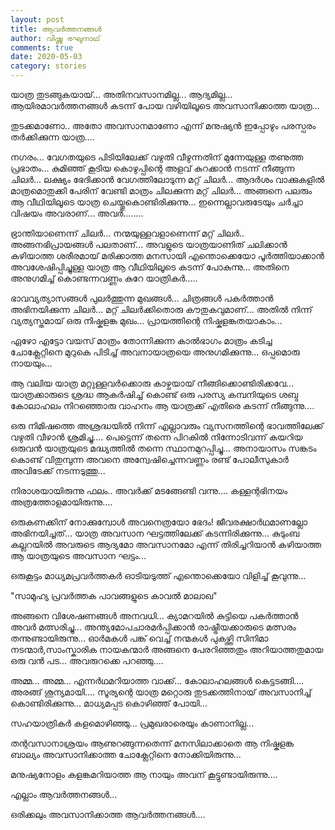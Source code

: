 ```yaml
---
layout: post
title: ആവർത്തനങ്ങൾ
author: വിഷ്ണു രഘുനാഥ്
comments: true
date: 2020-05-03
category: stories
---
```


യാത്ര തുടങ്ങുകയായ്...
അതിനവസാനമില്ല...
ആദ്യമില്ല...
 ആയിരമാവർത്തനങ്ങൾ കടന്ന് പോയ വഴിയിലൂടെ അവസാനിക്കാത്ത യാത്ര...

തുടക്കമാണോ..
അതോ
അവസാനമാണോ
എന്ന് മനുഷ്യൻ ഇപ്പോഴും പരസ്പരം തർക്കിക്കുന്ന യാത്ര....

നഗരം... വേഗതയുടെ പിടിയിലേക്ക് വഴുതി വീഴുന്നതിന് മുന്നേയുള്ള തണുത്ത പ്രഭാതം...
കുമിഞ്ഞ് കൂടിയ കൊഴുപ്പിന്റെ അളവ് കുറക്കാൻ നടന്ന് നീങ്ങുന്ന ചിലർ...
ലക്ഷ്യം ഭേദിക്കാൻ വേഗത്തിലോടുന്ന മറ്റ് ചിലർ...
ആദർശം വാക്കുകളിൽ മാത്രമൊതുക്കി പേരിന് വേണ്ടി മാത്രം ചിലക്കുന്ന മറ്റ് ചിലർ...
അങ്ങനെ പലരും ആ വീഥിയിലൂടെ യാത്ര ചെയ്തുകൊണ്ടിരിക്കുന്നു...
ഇന്നെല്ലാവരുടേയും ചർച്ചാ വിഷയം അവരാണ്...
അവർ........

ഭ്രാന്തിയാണെന്ന് ചിലർ...
നന്മയുള്ളവളാണെന്ന് മറ്റ് ചിലർ..
അങ്ങനഭിപ്രായങ്ങൾ പലതാണ്...
അവളുടെ യാത്രയാണിത് ചലിക്കാൻ കഴിയാത്ത ശരീരമായ് മരിക്കാത്ത മനസായി എന്തൊക്കെയോ പൂർത്തിയാക്കാൻ അവശേഷിപ്പിച്ചുള്ള യാത്ര
ആ വീഥിയിലൂടെ കടന്ന് പോകുന്നു...
അതിനെ അനുഗമിച്ച് കൊണ്ടന്നവണ്ണം കുറേ യാത്രികർ.....

ഭാവവ്യത്യാസങ്ങൾ പുലർത്തുന്ന മുഖങ്ങൾ...
ചിത്രങ്ങൾ പകർത്താൻ അഭിനയിക്കുന്ന ചിലർ...
മറ്റ് ചിലർക്കിതൊരു കൗതുകവുമാണ്...
അതിൽ നിന്ന് വ്യത്യസ്തമായ് ഒരു നിഷ്കളങ്ക മുഖം...
പ്രായത്തിന്റെ നിഷ്കളങ്കതയാകാം...

ഏഴോ എട്ടോ വയസ് മാത്രം തോന്നിക്കുന്ന കാൽഭാഗം മാത്രം കടിച്ച ചോക്ലേറ്റിനെ മുറുകെ പിടിച്ച് അവനായാത്രയെ അനുഗമിക്കുന്നു...
ഒപ്പമൊരു നായയും...

ആ വലിയ യാത്ര മറ്റുള്ളവർക്കൊരു കാഴ്ചയായ് നീങ്ങിക്കൊണ്ടിരിക്കവേ...
യാത്രക്കാരുടെ ശ്രദ്ധ ആകർഷിച്ച് കൊണ്ട് ഒരു പരസ്യ കമ്പനിയുടെ ശബ്ദ കോലാഹലം നിറഞ്ഞൊരു വാഹനം ആ യാത്രക്ക് എതിരെ കടന്ന് നീങ്ങുന്നു....

ഒരു നിമിഷത്തെ അശ്രദ്ധയിൽ നിന്ന് എല്ലാവരും വ്യസനത്തിന്റെ ഭാവത്തിലേക്ക് വഴുതി വീഴാൻ ശ്രമിച്ചു....
പെട്ടെന്ന് തന്നെ പിറകിൽ നിന്നോടിവന്ന് കയറിയ ഒരുവൻ യാത്രയുടെ മദ്ധ്യത്തിൽ തന്നെ സ്ഥാനമുറപ്പിച്ചു...
അനായാസം സങ്കടം കൊണ്ട് വിതുമ്പുന്ന അവനെ അന്വേഷിച്ചെന്നവണ്ണം രണ്ട് പോലീസുകാർ അവിടേക്ക് നടന്നടുത്തു...

നിരാശയായിരുന്നു ഫലം..
അവർക്ക് മടങ്ങേണ്ടി വന്നു....
കള്ളന്റഭിനയം അത്രത്തോളമായിരുന്നു....

ഒരുകണക്കിന് നോക്കുമ്പോൾ അവനെത്രയോ ഭേദം! ജീവരക്ഷാർഥമാണല്ലോ അഭിനയിച്ചത്...
യാത്ര അവസാന ഘട്ടത്തിലേക്ക് കടന്നിരിക്കുന്നു...
കുടുംബ കല്ലറയിൽ അവരുടെ ആദ്യമോ അവസാനമോ എന്ന് തിരിച്ചറിയാൻ കഴിയാത്ത ആ യാത്രയുടെ അവസാന ഘട്ടം...
 
ഒരുകൂട്ടം മാധ്യമപ്രവർത്തകർ ഓടിയടുത്ത് എന്തൊക്കെയോ വിളിച്ച് കൂവുന്നു...

"സാമുഹ്യ പ്രവർത്തക
പാവങ്ങളുടെ കാവൽ മാലാഖ"

അങ്ങനെ വിശേഷണങ്ങൾ അനവധി...
ക്യാമറയിൽ കുട്ടിയെ പകർത്താൻ അവർ മത്സരിച്ചു...
അന്ത്യമോപചാരമർപ്പിക്കാൻ രാഷ്ട്രീയക്കാരുടെ മത്സരം തന്നുണ്ടായിരുന്നു...
ഓർമകൾ പങ്ക് വെച്ച് നന്മകൾ പുകഴ്ത്തി സിനിമാ നടന്മാർ,സാംസ്കാരിക നായകന്മാർ അങ്ങനെ പേരറിഞ്ഞതും അറിയാത്തതുമായ ഒരു വൻ പട...
അവരുറക്കെ പറഞ്ഞു....

അമ്മ... അമ്മ...
എന്നർഥമറിയാത്ത വാക്ക്...
കോലാഹലങ്ങൾ കെട്ടടങ്ങി....
 അരങ്ങ് ശൂന്യമായി....
സൂര്യന്റെ യാത്ര മറ്റൊരു തുടക്കത്തിനായ് അവസാനിച്ച് കൊണ്ടിരിക്കുന്നു...
മാധ്യമപ്പട കൊഴിഞ്ഞ് പോയി...

സഹയാത്രികർ കളമൊഴിഞ്ഞു...
പ്രമുഖരാരെയും കാണാനില്ല...

തന്റവസാനാശ്രയം ആണുറങ്ങുന്നതെന്ന് മനസിലാക്കാതെ ആ നിഷ്കളങ്ക ബാല്യം അവസാനിക്കാത്ത ചോക്ലേറ്റിനെ നോക്കിയിരുന്നു...

മനുഷ്യനോളം കളങ്കമറിയാത്ത ആ നായും അവന് കൂട്ടുണ്ടായിരുന്നു....

എല്ലാം ആവർത്തനങ്ങൾ...

ഒരിക്കലും അവസാനിക്കാത്ത ആവർത്തനങ്ങൾ....
